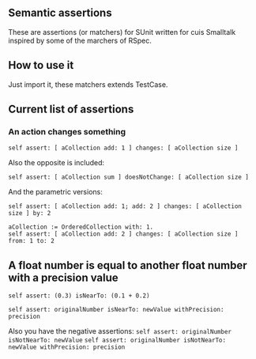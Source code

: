 ## Semantic assertions

These are assertions (or matchers) for SUnit written for cuis Smalltalk inspired by some of the marchers of RSpec.

## How to use it

Just import it, these matchers extends TestCase.

## Current list of assertions

### An action changes something

`self assert: [ aCollection add: 1 ] changes: [ aCollection size ]`

Also the opposite is included:

`self assert: [ aCollection sum ] doesNotChange: [ aCollection size ]`

And the parametric versions:

`self assert: [ aCollection add: 1; add: 2 ] changes: [ aCollection size ] by: 2`

```
aCollection := OrderedCollection with: 1.
self assert: [ aCollection add: 2 ] changes: [ aCollection size ] from: 1 to: 2
```

## A float number is equal to another float number with a precision value
`self assert: (0.3) isNearTo: (0.1 + 0.2)`

`self assert: originalNumber isNearTo: newValue withPrecision: precision`

Also you have the negative assertions:
`self assert: originalNumber isNotNearTo: newValue`
`self assert: originalNumber isNotNearTo: newValue withPrecision: precision`
